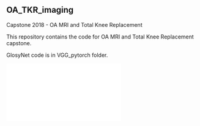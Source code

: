 ## OA_TKR_imaging
Capstone 2018 - OA MRI and Total Knee Replacement

This repository contains the code for OA MRI and Total Knee Replacement capstone. 

GlosyNet code is in VGG_pytorch folder. 

![Test Image 1](capstone-poster-team.pdf)
